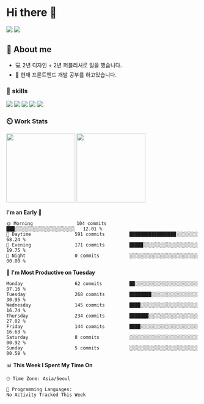# Hi there 👋
<p>
  <a href="https://yellowfiber.github.io/" target="_blank" title="기술 블로그(새창열림)"><img src="https://img.shields.io/badge/Tech_Blog-DD0B78?style=flat&logo=GitHub&logoColor=white"></a>
  <a href="mailto:dsa020175@gmail.com"><img src="https://img.shields.io/badge/dsa020175@gmail.com-EA4335?style=flat&logo=Gmail&logoColor=white"></a>
</p>

## 💬 About me
- 💻 2년 디자인 + 2년 퍼블리셔로 일을 했습니다.
- 🌱 현재 프론트엔드 개발 공부를 하고있습니다.

### 💪 skills

<p>
  <img src="https://img.shields.io/badge/HTML5-E34F26?style=flat&logo=HTML5&logoColor=white"/>
  <img src="https://img.shields.io/badge/CSS3-1572B6?style=flat&logo=CSS3&logoColor=white"/>
  <img src="https://img.shields.io/badge/JavaScript-F7DF1E?style=flat&logo=JavaScript&logoColor=black"/>
  <img src="https://img.shields.io/badge/Three.js-000000?style=flat&logo=Three.js&logoColor=white"/>
  <img src="https://img.shields.io/badge/React-61DAFB?style=flat&logo=React&logoColor=black"/>
</p>

### ⏲️ Work Stats
<p>
  <img height="180em" src="https://github-readme-stats-veggie-garden.vercel.app/api?username=YellowFiber&show_icons=true&include_all_commits=true&theme=dracula">
  <img height="180em" src="https://github-readme-stats-veggie-garden.vercel.app/api/top-langs/?username=YellowFiber&layout=compact&theme=dracula">
</p>


<!--START_SECTION:waka-->
**I'm an Early 🐤** 

```text
🌞 Morning                104 commits         ███░░░░░░░░░░░░░░░░░░░░░░   12.01 % 
🌆 Daytime                591 commits         █████████████████░░░░░░░░   68.24 % 
🌃 Evening                171 commits         █████░░░░░░░░░░░░░░░░░░░░   19.75 % 
🌙 Night                  0 commits           ░░░░░░░░░░░░░░░░░░░░░░░░░   00.00 % 
```
📅 **I'm Most Productive on Tuesday** 

```text
Monday                   62 commits          ██░░░░░░░░░░░░░░░░░░░░░░░   07.16 % 
Tuesday                  268 commits         ████████░░░░░░░░░░░░░░░░░   30.95 % 
Wednesday                145 commits         ████░░░░░░░░░░░░░░░░░░░░░   16.74 % 
Thursday                 234 commits         ███████░░░░░░░░░░░░░░░░░░   27.02 % 
Friday                   144 commits         ████░░░░░░░░░░░░░░░░░░░░░   16.63 % 
Saturday                 8 commits           ░░░░░░░░░░░░░░░░░░░░░░░░░   00.92 % 
Sunday                   5 commits           ░░░░░░░░░░░░░░░░░░░░░░░░░   00.58 % 
```


📊 **This Week I Spent My Time On** 

```text
🕑︎ Time Zone: Asia/Seoul

💬 Programming Languages: 
No Activity Tracked This Week
```


<!--END_SECTION:waka-->
